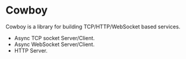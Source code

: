 # Cowboy
Cowboy is a library for building TCP/HTTP/WebSocket based services.

- Async TCP socket Server/Client.
- Async WebSocket Server/Client.
- HTTP Server.

